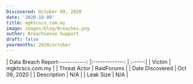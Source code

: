 ```yaml
---
Discovered: October 09, 2020
date: '2020-10-09'
title: mgktcscs.com.my
image: images/blog/Breaches.png
author: Breachsense Support
draft: false
yearmonths: 2020/october
---
```


| Data Breach Report------------:   |:-------------:    | :-----:|
| Victim    | mgktcscs.com.my      | 
| Threat Actor    | RaidForums      | 
| Date Discovered    | Oct 09, 2020      | 
| Description    | N/A      | 
| Leak Size    | N/A      | 

